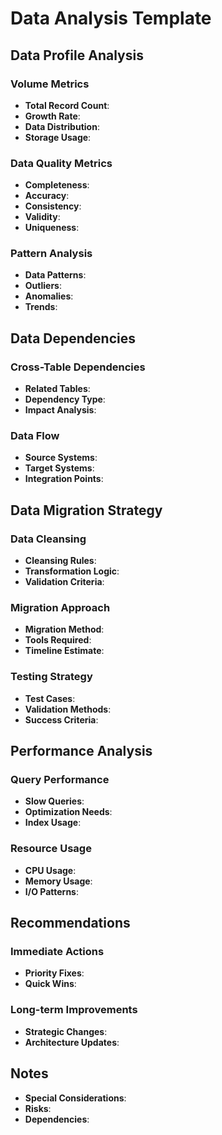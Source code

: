 # Data Analysis Template

## Data Profile Analysis
### Volume Metrics
- **Total Record Count**:
- **Growth Rate**:
- **Data Distribution**:
- **Storage Usage**:

### Data Quality Metrics
- **Completeness**:
- **Accuracy**:
- **Consistency**:
- **Validity**:
- **Uniqueness**:

### Pattern Analysis
- **Data Patterns**:
- **Outliers**:
- **Anomalies**:
- **Trends**:

## Data Dependencies
### Cross-Table Dependencies
- **Related Tables**:
- **Dependency Type**:
- **Impact Analysis**:

### Data Flow
- **Source Systems**:
- **Target Systems**:
- **Integration Points**:

## Data Migration Strategy
### Data Cleansing
- **Cleansing Rules**:
- **Transformation Logic**:
- **Validation Criteria**:

### Migration Approach
- **Migration Method**:
- **Tools Required**:
- **Timeline Estimate**:

### Testing Strategy
- **Test Cases**:
- **Validation Methods**:
- **Success Criteria**:

## Performance Analysis
### Query Performance
- **Slow Queries**:
- **Optimization Needs**:
- **Index Usage**:

### Resource Usage
- **CPU Usage**:
- **Memory Usage**:
- **I/O Patterns**:

## Recommendations
### Immediate Actions
- **Priority Fixes**:
- **Quick Wins**:

### Long-term Improvements
- **Strategic Changes**:
- **Architecture Updates**:

## Notes
- **Special Considerations**:
- **Risks**:
- **Dependencies**:

